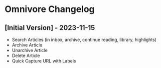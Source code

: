 # Omnivore Changelog

## [Initial Version] - 2023-11-15

- Search Articles (in inbox, archive, continue reading, library, highlights)
- Archive Article
- Unarchive Article
- Delete Article
- Quick Capture URL with Labels

